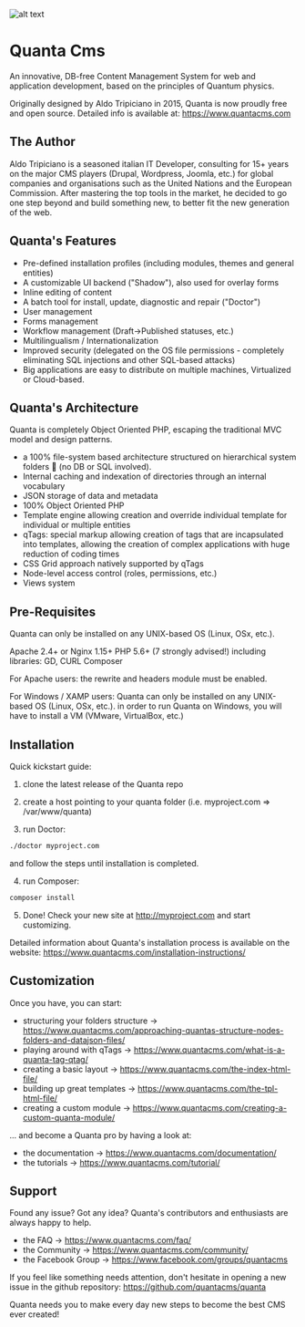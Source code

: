 ![alt text](https://www.quantacms.com/assets/img/q_cms.png)
# Quanta Cms #
An innovative, DB-free Content Management System for web and application development, based on the principles of Quantum physics.

Originally designed by Aldo Tripiciano in 2015, Quanta is now proudly free and open source.
Detailed info is available at: https://www.quantacms.com

The Author
----------------------------------
Aldo Tripiciano is a seasoned italian IT Developer, consulting for 15+ years on the major CMS players (Drupal, Wordpress, Joomla, etc.) for global companies and organisations such as the United Nations and the European Commission. 
After mastering the top tools in the market, he decided to go one step beyond and build something new, to better fit the new generation of the web. 


Quanta's Features
----------------------------------

- Pre-defined installation profiles (including modules, themes and general entities)
- A customizable UI backend ("Shadow"), also used for overlay forms
- Inline editing of content
- A batch tool for install, update, diagnostic and repair ("Doctor")
- User management
- Forms management
- Workflow management (Draft->Published statuses, etc.)
- Multilingualism / Internationalization 
- Improved security (delegated on the OS file permissions - completely eliminating SQL injections and other SQL-based attacks)
- Big applications are easy to distribute on multiple machines, Virtualized or Cloud-based.


Quanta's Architecture
----------------------------------
Quanta is completely Object Oriented PHP, escaping the traditional MVC model and design patterns. 

* a 100% file-system based architecture structured on  hierarchical system folders 📁 (no DB or SQL involved). 
* Internal caching and indexation of directories through an internal vocabulary
* JSON storage of data and metadata
* 100% Object Oriented PHP
* Template engine allowing creation and override individual template for individual or multiple entities
* qTags: special markup allowing creation of tags that are incapsulated into templates, allowing the creation of complex applications with huge reduction of coding times
* CSS Grid approach natively supported by qTags
* Node-level access control (roles, permissions, etc.)
* Views system


Pre-Requisites
----------------------------------
Quanta can only be installed on any UNIX-based OS (Linux, OSx, etc.). 

Apache 2.4+ or Nginx 1.15+
PHP 5.6+ (7 strongly advised!) including libraries: GD, CURL
Composer

For Apache users:
the rewrite and headers module must be enabled.

For Windows / XAMP users:
Quanta can only be installed on any UNIX-based OS (Linux, OSx, etc.). 
in order to run Quanta on Windows, you will have to install a VM (VMware, VirtualBox, etc.) 


Installation
-----------------
Quick kickstart guide:

1. clone the latest release of the Quanta repo

2. create a host pointing to your quanta folder (i.e. myproject.com => /var/www/quanta)

3. run Doctor: 
```bash
./doctor myproject.com
```
and follow the steps until installation is completed.

4. run Composer:
```bash
composer install
```

5. Done! Check your new site at http://myproject.com and start customizing. 

Detailed information about Quanta's installation process is available on the website: https://www.quantacms.com/installation-instructions/


Customization
-----------------
Once you have, you can start: 
* structuring your folders structure -> https://www.quantacms.com/approaching-quantas-structure-nodes-folders-and-datajson-files/
* playing around with qTags -> https://www.quantacms.com/what-is-a-quanta-tag-qtag/
* creating a basic layout -> https://www.quantacms.com/the-index-html-file/ 
* building up great templates -> https://www.quantacms.com/the-tpl-html-file/
* creating a custom module -> https://www.quantacms.com/creating-a-custom-quanta-module/

... and become a Quanta pro by having a look at:
* the documentation -> https://www.quantacms.com/documentation/
* the tutorials  -> https://www.quantacms.com/tutorial/

Support
-----------------
Found any issue? Got any idea? 
Quanta's contributors and enthusiasts are always happy to help.

* the FAQ -> https://www.quantacms.com/faq/
* the Community -> https://www.quantacms.com/community/
* the Facebook Group -> https://www.facebook.com/groups/quantacms

If you feel like something needs attention, don't hesitate in opening a new issue in the github repository:
https://github.com/quantacms/quanta

Quanta needs you to make every day new steps to become the best CMS ever created!
